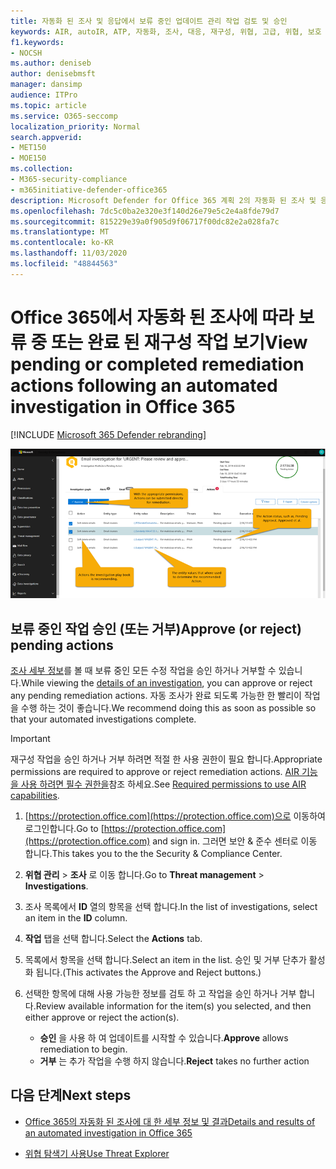 ```yaml
---
title: 자동화 된 조사 및 응답에서 보류 중인 업데이트 관리 작업 검토 및 승인
keywords: AIR, autoIR, ATP, 자동화, 조사, 대응, 재구성, 위협, 고급, 위협, 보호
f1.keywords:
- NOCSH
ms.author: deniseb
author: denisebmsft
manager: dansimp
audience: ITPro
ms.topic: article
ms.service: O365-seccomp
localization_priority: Normal
search.appverid:
- MET150
- MOE150
ms.collection:
- M365-security-compliance
- m365initiative-defender-office365
description: Microsoft Defender for Office 365 계획 2의 자동화 된 조사 및 응답 기능에서 제공 되는 수정 작업에 대해 알아봅니다.
ms.openlocfilehash: 7dc5c0ba2e320e3f140d26e79e5c2e4a8fde79d7
ms.sourcegitcommit: 815229e39a0f905d9f06717f00dc82e2a028fa7c
ms.translationtype: MT
ms.contentlocale: ko-KR
ms.lasthandoff: 11/03/2020
ms.locfileid: "48844563"
---
```

# <a name="view-pending-or-completed-remediation-actions-following-an-automated-investigation-in-office-365"></a><span data-ttu-id="00f54-104">Office 365에서 자동화 된 조사에 따라 보류 중 또는 완료 된 재구성 작업 보기</span><span class="sxs-lookup"><span data-stu-id="00f54-104">View pending or completed remediation actions following an automated investigation in Office 365</span></span>

[!INCLUDE [Microsoft 365 Defender rebranding](../includes/microsoft-defender-for-office.md)]



![AIR 조사 작업 페이지](../../media/air-investigationactionspage.png)

## <a name="approve-or-reject-pending-actions"></a><span data-ttu-id="00f54-106">보류 중인 작업 승인 (또는 거부)</span><span class="sxs-lookup"><span data-stu-id="00f54-106">Approve (or reject) pending actions</span></span>

<span data-ttu-id="00f54-107">[조사 세부 정보](air-view-investigation-results.md)를 볼 때 보류 중인 모든 수정 작업을 승인 하거나 거부할 수 있습니다.</span><span class="sxs-lookup"><span data-stu-id="00f54-107">While viewing the [details of an investigation](air-view-investigation-results.md), you can approve or reject any pending remediation actions.</span></span> <span data-ttu-id="00f54-108">자동 조사가 완료 되도록 가능한 한 빨리이 작업을 수행 하는 것이 좋습니다.</span><span class="sxs-lookup"><span data-stu-id="00f54-108">We recommend doing this as soon as possible so that your automated investigations complete.</span></span>

> [!IMPORTANT]
> <span data-ttu-id="00f54-109">재구성 작업을 승인 하거나 거부 하려면 적절 한 사용 권한이 필요 합니다.</span><span class="sxs-lookup"><span data-stu-id="00f54-109">Appropriate permissions are required to approve or reject remediation actions.</span></span> <span data-ttu-id="00f54-110">[AIR 기능을 사용 하려면 필수 권한을](office-365-air.md#required-permissions-to-use-air-capabilities)참조 하세요.</span><span class="sxs-lookup"><span data-stu-id="00f54-110">See [Required permissions to use AIR capabilities](office-365-air.md#required-permissions-to-use-air-capabilities).</span></span>

1. <span data-ttu-id="00f54-111">[https://protection.office.com](https://protection.office.com)으로 이동하여 로그인합니다.</span><span class="sxs-lookup"><span data-stu-id="00f54-111">Go to [https://protection.office.com](https://protection.office.com) and sign in.</span></span> <span data-ttu-id="00f54-112">그러면 보안 & 준수 센터로 이동 합니다.</span><span class="sxs-lookup"><span data-stu-id="00f54-112">This takes you to the the Security & Compliance Center.</span></span>

2. <span data-ttu-id="00f54-113">**위협 관리**  >  **조사** 로 이동 합니다.</span><span class="sxs-lookup"><span data-stu-id="00f54-113">Go to **Threat management** > **Investigations**.</span></span>

3. <span data-ttu-id="00f54-114">조사 목록에서 **ID** 열의 항목을 선택 합니다.</span><span class="sxs-lookup"><span data-stu-id="00f54-114">In the list of investigations, select an item in the **ID** column.</span></span> 

4. <span data-ttu-id="00f54-115">**작업** 탭을 선택 합니다.</span><span class="sxs-lookup"><span data-stu-id="00f54-115">Select the **Actions** tab.</span></span>

5. <span data-ttu-id="00f54-116">목록에서 항목을 선택 합니다.</span><span class="sxs-lookup"><span data-stu-id="00f54-116">Select an item in the list.</span></span> <span data-ttu-id="00f54-117">승인 및 거부 단추가 활성화 됩니다.</span><span class="sxs-lookup"><span data-stu-id="00f54-117">(This activates the Approve and Reject buttons.)</span></span>

6. <span data-ttu-id="00f54-118">선택한 항목에 대해 사용 가능한 정보를 검토 하 고 작업을 승인 하거나 거부 합니다.</span><span class="sxs-lookup"><span data-stu-id="00f54-118">Review available information for the item(s) you selected, and then either approve or reject the action(s).</span></span> 
   - <span data-ttu-id="00f54-119">**승인** 을 사용 하 여 업데이트를 시작할 수 있습니다.</span><span class="sxs-lookup"><span data-stu-id="00f54-119">**Approve** allows remediation to begin.</span></span>
   - <span data-ttu-id="00f54-120">**거부** 는 추가 작업을 수행 하지 않습니다.</span><span class="sxs-lookup"><span data-stu-id="00f54-120">**Reject** takes no further action</span></span>

## <a name="next-steps"></a><span data-ttu-id="00f54-121">다음 단계</span><span class="sxs-lookup"><span data-stu-id="00f54-121">Next steps</span></span>

- [<span data-ttu-id="00f54-122">Office 365의 자동화 된 조사에 대 한 세부 정보 및 결과</span><span class="sxs-lookup"><span data-stu-id="00f54-122">Details and results of an automated investigation in Office 365</span></span>](air-view-investigation-results.md)

- [<span data-ttu-id="00f54-123">위협 탐색기 사용</span><span class="sxs-lookup"><span data-stu-id="00f54-123">Use Threat Explorer</span></span>](threat-explorer.md)
